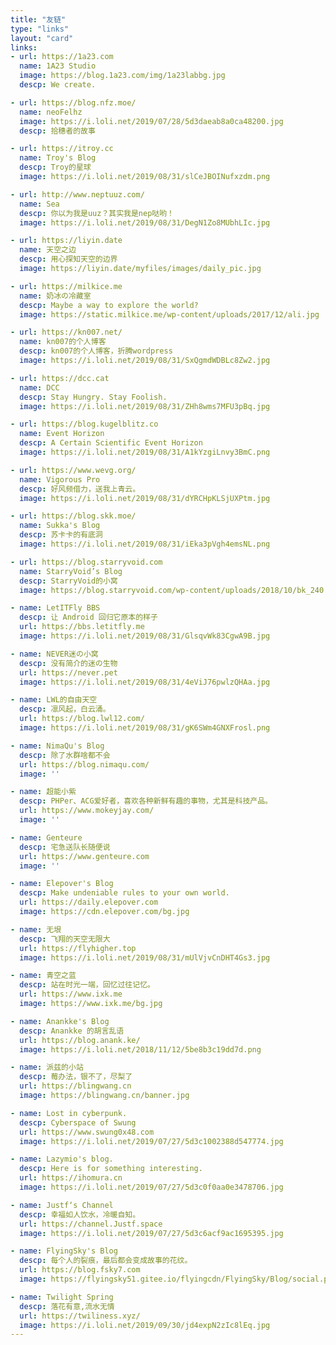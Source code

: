 ```yaml
---
title: "友链"
type: "links"
layout: "card"
links:
- url: https://1a23.com
  name: 1A23 Studio
  image: https://blog.1a23.com/img/1a23labbg.jpg
  descp: We create.

- url: https://blog.nfz.moe/
  name: neoFelhz
  image: https://i.loli.net/2019/07/28/5d3daeab8a0ca48200.jpg
  descp: 拾穗者的故事

- url: https://itroy.cc
  name: Troy's Blog
  descp: Troy的星球
  image: https://i.loli.net/2019/08/31/slCeJBOINufxzdm.png

- url: http://www.neptuuz.com/
  name: Sea
  descp: 你以为我是uuz？其实我是nep哒哟！
  image: https://i.loli.net/2019/08/31/DegN1Zo8MUbhLIc.jpg

- url: https://liyin.date
  name: 天空之边
  descp: 用心探知天空的边界
  image: https://liyin.date/myfiles/images/daily_pic.jpg

- url: https://milkice.me
  name: 奶冰の冷藏室
  descp: Maybe a way to explore the world?
  image: https://static.milkice.me/wp-content/uploads/2017/12/ali.jpg

- url: https://kn007.net/
  name: kn007的个人博客
  descp: kn007的个人博客，折腾wordpress
  image: https://i.loli.net/2019/08/31/SxQgmdWDBLc8Zw2.jpg

- url: https://dcc.cat
  name: DCC
  descp: Stay Hungry. Stay Foolish.
  image: https://i.loli.net/2019/08/31/ZHh8wms7MFU3pBq.jpg

- url: https://blog.kugelblitz.co
  name: Event Horizon
  descp: A Certain Scientific Event Horizon
  image: https://i.loli.net/2019/08/31/A1kYzgiLnvy3BmC.png

- url: https://www.wevg.org/
  name: Vigorous Pro
  descp: 好风频借力，送我上青云。
  image: https://i.loli.net/2019/08/31/dYRCHpKLSjUXPtm.jpg

- url: https://blog.skk.moe/
  name: Sukka's Blog
  descp: 苏卡卡的有底洞
  image: https://i.loli.net/2019/08/31/iEka3pVgh4emsNL.png

- url: https://blog.starryvoid.com
  name: StarryVoid’s Blog
  descp: StarryVoid的小窝
  image: https://blog.starryvoid.com/wp-content/uploads/2018/10/bk_240.jpg

- name: LetITFly BBS
  descp: 让 Android 回归它原本的样子
  url: https://bbs.letitfly.me
  image: https://i.loli.net/2019/08/31/GlsqvWk83CgwA9B.jpg

- name: NEVER迷の小窝
  descp: 没有简介的迷の生物
  url: https://never.pet
  image: https://i.loli.net/2019/08/31/4eViJ76pwlzQHAa.jpg

- name: LWL的自由天空
  descp: 凛风起，白云涌。
  url: https://blog.lwl12.com/
  image: https://i.loli.net/2019/08/31/gK6SWm4GNXFrosl.png

- name: NimaQu's Blog
  descp: 除了水群啥都不会
  url: https://blog.nimaqu.com/
  image: ''

- name: 超能小紫
  descp: PHPer、ACG爱好者，喜欢各种新鲜有趣的事物，尤其是科技产品。
  url: https://www.mokeyjay.com/
  image: ''

- name: Genteure
  descp: 宅急送队长随便说
  url: https://www.genteure.com
  image: ''

- name: Elepover's Blog
  descp: Make undeniable rules to your own world.
  url: https://daily.elepover.com
  image: https://cdn.elepover.com/bg.jpg

- name: 无垠
  descp: 飞翔的天空无限大
  url: https://flyhigher.top
  image: https://i.loli.net/2019/08/31/mUlVjvCnDHT4Gs3.jpg

- name: 青空之蓝
  descp: 站在时光一端，回忆过往记忆。
  url: https://www.ixk.me
  image: https://www.ixk.me/bg.jpg

- name: Anankke's Blog
  descp: Anankke 的胡言乱语
  url: https://blog.anank.ke/
  image: https://i.loli.net/2018/11/12/5be8b3c19dd7d.png

- name: 派兹的小站
  descp: 莓办法，银不了，尽梨了
  url: https://blingwang.cn
  image: https://blingwang.cn/banner.jpg

- name: Lost in cyberpunk.
  descp: Cyberspace of Swung
  url: https://www.swung0x48.com
  image: https://i.loli.net/2019/07/27/5d3c1002388d547774.jpg

- name: Lazymio's blog.
  descp: Here is for something interesting.
  url: https://ihomura.cn
  image: https://i.loli.net/2019/07/27/5d3c0f0aa0e3478706.jpg

- name: Justf‘s Channel
  descp: 幸福如人饮水，冷暖自知。
  url: https://channel.Justf.space
  image: https://i.loli.net/2019/07/27/5d3c6acf9ac1695395.jpg

- name: FlyingSky's Blog
  descp: 每个人的裂痕，最后都会变成故事的花纹。
  url: https://blog.fsky7.com
  image: https://flyingsky51.gitee.io/flyingcdn/FlyingSky/Blog/social.png

- name: Twilight Spring
  descp: 落花有意,流水无情
  url: https://twiliness.xyz/
  image: https://i.loli.net/2019/09/30/jd4expN2zIc8lEq.jpg
---
```

